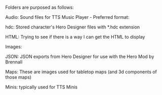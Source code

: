 Folders are purposed as follows:

Audio: Sound files for TTS Music Player - Preferred format:

hdc: Stored character's Hero Designer files with *.hdc extension

HTML: Trying to see if there is a way I can get the HTML to display

Images: 

JSON: JSON exports from Hero Designer for use with the Hero Mod by Brennall

Maps: These are images used for tabletop maps (and 3d components of those maps)

Minis: typically used for TTS Minis